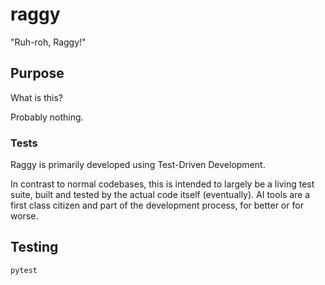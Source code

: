 # raggy

"Ruh-roh, Raggy!"

## Purpose
What is this?

Probably nothing.

### Tests
Raggy is primarily developed using Test-Driven Development.

In contrast to normal codebases, this is intended to largely be a living test suite, built and tested by the actual code itself (eventually). AI tools are a first class citizen and part of the development process, for better or for worse.

## Testing

```bash
pytest
```
